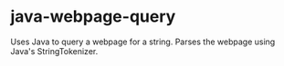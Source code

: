# java-webpage-query
Uses Java to query a webpage for a string. Parses the webpage using Java's StringTokenizer.
